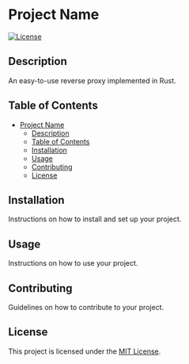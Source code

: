# Project Name

[![License](https://img.shields.io/badge/license-MIT-blue.svg)](LICENSE)

## Description

An easy-to-use reverse proxy implemented in Rust.

## Table of Contents

- [Project Name](#project-name)
  - [Description](#description)
  - [Table of Contents](#table-of-contents)
  - [Installation](#installation)
  - [Usage](#usage)
  - [Contributing](#contributing)
  - [License](#license)

## Installation

Instructions on how to install and set up your project.

## Usage

Instructions on how to use your project.

## Contributing

Guidelines on how to contribute to your project.

## License

This project is licensed under the [MIT License](LICENSE).
